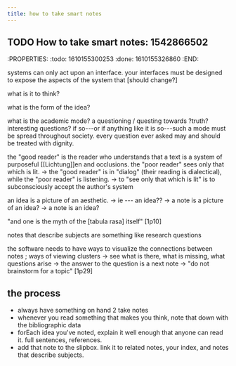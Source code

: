 ```yaml
---
title: how to take smart notes
---
```


## TODO How to take smart notes: 1542866502
:PROPERTIES:
:todo: 1610155300253
:done: 1610155326860
:END:

systems can only act upon an interface. your interfaces must be designed to expose the aspects of the system that [should change?]

what is it to think?

what is the form of the idea?

what is the academic mode? a questioning / questing towards \?truth? interesting questions? if so---or if anything like it is so---such a mode must be spread throughout society. every question ever asked may and should be treated with dignity.

the "good reader" is the reader who understands that a text is a system of purposeful [[Lichtung]]en and occlusions. the "poor reader" sees only that which is lit.
 -> the "good reader" is in "dialog" (their reading is dialectical), while the "poor reader" is listening.
 -> to "see only that which is lit" is to subconsciously accept the author's system 

 an idea is a picture of an aesthetic.
    -> ie --- an idea??
	-> a note is a picture of an idea?
	-> a note is an idea?
	
"and one is the myth of the [tabula rasa] itself" [1p10]

notes that describe subjects are something like research questions

the software needs to have ways to visualize the connections between notes ; ways of viewing clusters
	-> see what is there, what is missing, what questions arise
	-> the answer to the question is a next note
	-> "do not brainstorm for a topic" [1p29]
## the process

- always have something on hand 2 take notes
- whenever you read something that makes you think, note that down with the bibliographic data
- forEach idea you've noted, explain it well enough that anyone can read it. full sentences, references.
- add that note to the slipbox. link it to related notes, your index, and notes that describe subjects.
##
